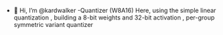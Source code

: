 - 👋 Hi, I’m @kardwalker
-Quantizer (W8A16)
Here, using the simple linear quantization , building a 8-bit weights and 32-bit activation , per-group symmetric variant quantizer 
<!---
kardwalker/kardwalker is a ✨ special ✨ repository because its `README.md` (this file) appears on your GitHub profile.
You can click the Preview link to take a look at your changes.
--->

